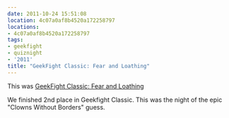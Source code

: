 ```yaml
---
date: 2011-10-24 15:51:08
location: 4c07a0af8b4520a172258797
locations:
- 4c07a0af8b4520a172258797
tags:
- geekfight
- quiznight
- '2011'
title: "GeekFight Classic: Fear and Loathing"
---
```


This was [GeekFight Classic: Fear and Loathing](https://www.facebook.com/events/933345520048877/)

We finished 2nd place in Geekfight Classic. This was the night of the epic "Clowns Without Borders" guess.